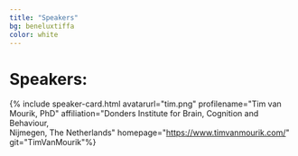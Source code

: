 ```yaml
---
title: "Speakers"
bg: beneluxtiffa
color: white
---
```


<a id="speakers"></a>

# Speakers: 

<a name="tim"></a>
{% include speaker-card.html avatarurl="tim.png" profilename="Tim van Mourik, PhD"  affiliation="Donders Institute for Brain, Cognition and Behaviour,<br> Nijmegen, The Netherlands" homepage="https://www.timvanmourik.com/" git="TimVanMourik"%}
